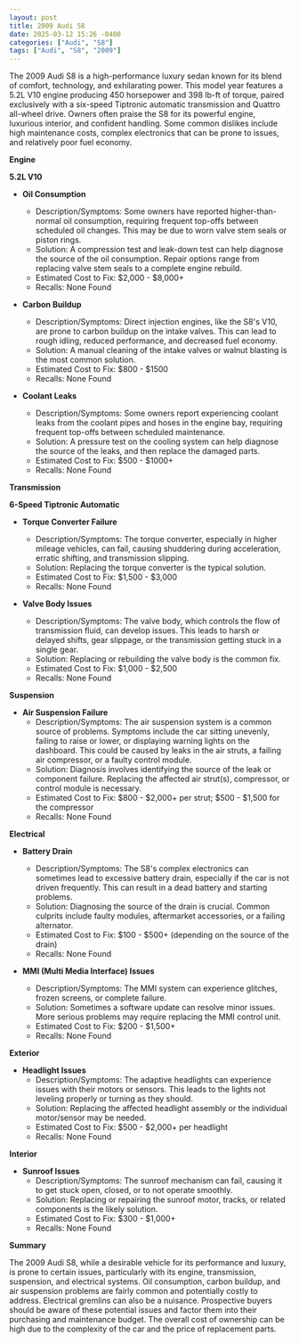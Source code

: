 ```yaml
---
layout: post
title: 2009 Audi S8
date: 2025-03-12 15:26 -0400
categories: ["Audi", "S8"]
tags: ["Audi", "S8", "2009"]
---
```

The 2009 Audi S8 is a high-performance luxury sedan known for its blend of comfort, technology, and exhilarating power. This model year features a 5.2L V10 engine producing 450 horsepower and 398 lb-ft of torque, paired exclusively with a six-speed Tiptronic automatic transmission and Quattro all-wheel drive. Owners often praise the S8 for its powerful engine, luxurious interior, and confident handling. Some common dislikes include high maintenance costs, complex electronics that can be prone to issues, and relatively poor fuel economy.

**Engine**

**5.2L V10**

*   **Oil Consumption**
    *   Description/Symptoms: Some owners have reported higher-than-normal oil consumption, requiring frequent top-offs between scheduled oil changes. This may be due to worn valve stem seals or piston rings.
    *   Solution: A compression test and leak-down test can help diagnose the source of the oil consumption. Repair options range from replacing valve stem seals to a complete engine rebuild.
    *   Estimated Cost to Fix: $2,000 - $8,000+
    *   Recalls: None Found

*   **Carbon Buildup**
    *   Description/Symptoms: Direct injection engines, like the S8's V10, are prone to carbon buildup on the intake valves. This can lead to rough idling, reduced performance, and decreased fuel economy.
    *   Solution: A manual cleaning of the intake valves or walnut blasting is the most common solution.
    *   Estimated Cost to Fix: $800 - $1500
    *   Recalls: None Found

*   **Coolant Leaks**
    * Description/Symptoms: Some owners report experiencing coolant leaks from the coolant pipes and hoses in the engine bay, requiring frequent top-offs between scheduled maintenance.
    * Solution: A pressure test on the cooling system can help diagnose the source of the leaks, and then replace the damaged parts.
    * Estimated Cost to Fix: $500 - $1000+
    * Recalls: None Found

**Transmission**

**6-Speed Tiptronic Automatic**

*   **Torque Converter Failure**
    *   Description/Symptoms: The torque converter, especially in higher mileage vehicles, can fail, causing shuddering during acceleration, erratic shifting, and transmission slipping.
    *   Solution: Replacing the torque converter is the typical solution.
    *   Estimated Cost to Fix: $1,500 - $3,000
    *   Recalls: None Found

*   **Valve Body Issues**
    *   Description/Symptoms: The valve body, which controls the flow of transmission fluid, can develop issues. This leads to harsh or delayed shifts, gear slippage, or the transmission getting stuck in a single gear.
    *   Solution: Replacing or rebuilding the valve body is the common fix.
    *   Estimated Cost to Fix: $1,000 - $2,500
    *   Recalls: None Found

**Suspension**

*   **Air Suspension Failure**
    *   Description/Symptoms: The air suspension system is a common source of problems. Symptoms include the car sitting unevenly, failing to raise or lower, or displaying warning lights on the dashboard. This could be caused by leaks in the air struts, a failing air compressor, or a faulty control module.
    *   Solution: Diagnosis involves identifying the source of the leak or component failure. Replacing the affected air strut(s), compressor, or control module is necessary.
    *   Estimated Cost to Fix: $800 - $2,000+ per strut; $500 - $1,500 for the compressor
    *   Recalls: None Found

**Electrical**

*   **Battery Drain**
    *   Description/Symptoms: The S8's complex electronics can sometimes lead to excessive battery drain, especially if the car is not driven frequently. This can result in a dead battery and starting problems.
    *   Solution: Diagnosing the source of the drain is crucial. Common culprits include faulty modules, aftermarket accessories, or a failing alternator.
    *   Estimated Cost to Fix: $100 - $500+ (depending on the source of the drain)
    *   Recalls: None Found

*   **MMI (Multi Media Interface) Issues**
    *   Description/Symptoms: The MMI system can experience glitches, frozen screens, or complete failure.
    *   Solution: Sometimes a software update can resolve minor issues. More serious problems may require replacing the MMI control unit.
    *   Estimated Cost to Fix: $200 - $1,500+
    *   Recalls: None Found

**Exterior**

*   **Headlight Issues**
    *   Description/Symptoms: The adaptive headlights can experience issues with their motors or sensors. This leads to the lights not leveling properly or turning as they should.
    *   Solution: Replacing the affected headlight assembly or the individual motor/sensor may be needed.
    *   Estimated Cost to Fix: $500 - $2,000+ per headlight
    *   Recalls: None Found

**Interior**

*   **Sunroof Issues**
    *   Description/Symptoms: The sunroof mechanism can fail, causing it to get stuck open, closed, or to not operate smoothly.
    *   Solution: Replacing or repairing the sunroof motor, tracks, or related components is the likely solution.
    *   Estimated Cost to Fix: $300 - $1,000+
    *   Recalls: None Found

**Summary**

The 2009 Audi S8, while a desirable vehicle for its performance and luxury, is prone to certain issues, particularly with its engine, transmission, suspension, and electrical systems. Oil consumption, carbon buildup, and air suspension problems are fairly common and potentially costly to address. Electrical gremlins can also be a nuisance. Prospective buyers should be aware of these potential issues and factor them into their purchasing and maintenance budget. The overall cost of ownership can be high due to the complexity of the car and the price of replacement parts.

